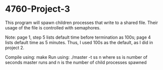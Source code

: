 # 4760-Project-3

This program will spawn children processes that write to a shared file. 
Their usage of the file is controlled with semaphores.

Note: page 1, step 5 lists default time before termination as 100s; page 4 lists default
time as 5 minutes. Thus, I used 100s as the default, as I did in project 2.

Compile using: make
Run using: ./master -t ss n
	where ss is number of seconds master runs and n is the number of child processes spawned

